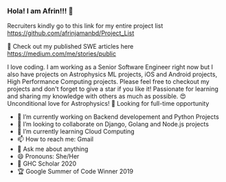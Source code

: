 ### Hola! I am Afrin!!! 👋 

Recruiters kindly go to this link for my entire project list 
https://github.com/afrinjamanbd/Project_List 

📝 Check out my published SWE articles here
https://medium.com/me/stories/public

I love coding. I am working as a Senior Software Engineer right now but I also have projects on Astrophysics ML projects, iOS and Android projects, High Performance Computing projects. Please feel free to checkout my projects and don't forget to give a star if you like it!
Passionate for learning and sharing my knowledge with others as much as possible.
😍 Unconditional love for Astrophysics! 
🧐 Looking for full-time opportunity

- 🔭 I’m currently working on Backend developement and Python Projects
- 👯 I’m looking to collaborate on Django, Golang and Node.js projects
- 🌱 I’m currently learning Cloud Computing
- 📫 How to reach me: Gmail
- 💬 Ask me about anything
- 😄 Pronouns: She/Her  
- 🥇 GHC Scholar 2020
- 🏆 Google Summer of Code Winner 2019



